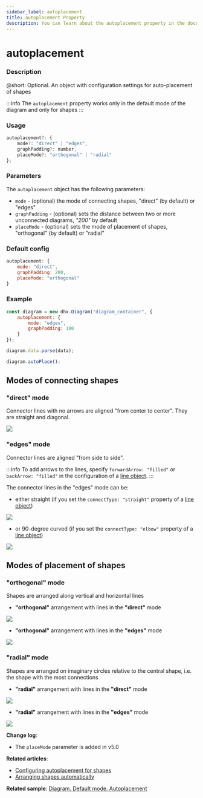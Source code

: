 ```yaml
---
sidebar_label: autoplacement 
title: autoplacement Property
description: You can learn about the autoplacement property in the documentation of the DHTMLX JavaScript Diagram library. Browse developer guides and API reference, try out code examples and live demos, and download a free 30-day evaluation version of DHTMLX Diagram.
---
```


# autoplacement

### Description

@short: Optional. An object with configuration settings for auto-placement of shapes

:::info
The `autoplacement` property works only in the default mode of the diagram and only for shapes
:::

### Usage

~~~jsx
autoplacement?: {
    mode?: "direct" | "edges",
    graphPadding?: number,
    placeMode?: "orthogonal" | "radial"
};
~~~

### Parameters

The `autoplacement` object has the following parameters:

- `mode` - (optional) the mode of connecting shapes, "direct" (by default) or "edges"
- `graphPadding` - (optional) sets the distance between two or more unconnected diagrams, *"200"* by default
- `placeMode` - (optional) sets the mode of placement of shapes, "orthogonal" (by default) or "radial"

### Default config

~~~jsx
autoplacement: {
    mode: "direct",
    graphPadding: 200,
    placeMode: "orthogonal"
}
~~~

### Example

~~~jsx
const diagram = new dhx.Diagram("diagram_container", {
    autoplacement: {
        mode: "edges",
        graphPadding: 100
    }
});

diagram.data.parse(data);

diagram.autoPlace();
~~~

## Modes of connecting shapes

### "direct" mode

Connector lines with no arrows are aligned "from center to center". They are straight and diagonal.

![](../../assets/direct_mode.png) 

### "edges" mode

Connector lines are aligned "from side to side". 

:::info 
To add arrows to the lines, specify `forwardArrow: "filled"` or `backArrow: "filled"` in the configuration of a [line object](../../../lines/configuration_properties/).
:::

The connector lines in the "edges" mode can be:

- either straight (if you set the `connectType: "straight"` property of a [line object](../../../lines/configuration_properties/))

![](../../assets/edges_straight_mode.png)

- or 90-degree curved (if you set the `connectType: "elbow"` property of a [line object](../../../lines/configuration_properties/))

![](../../assets/edges_mode.png)

## Modes of placement of shapes

### "orthogonal" mode

Shapes are arranged along vertical and horizontal lines

- **"orthogonal"** arrangement with lines in the **"direct"** mode

![](../../assets/direct_ortogonal.png)

- **"orthogonal"** arrangement with lines in the **"edges"** mode

![](../../assets/edges_ortogonal.png)

### "radial" mode

Shapes are arranged on imaginary circles relative to the central shape, i.e. the shape with the most connections

- **"radial"** arrangement with lines in the **"direct"** mode

![](../../assets/direct_radial.png)

- **"radial"** arrangement with lines in the **"edges"** mode

![](../../assets/edges_radial.png)

**Change log**:

- The `placeMode` parameter is added in v5.0

**Related articles**:

- [Configuring autoplacement for shapes](../../../guides/diagram/configuration/#configuring-autoplacement-for-shapes)
- [Arranging shapes automatically](../../../guides/manipulating_items/#arranging-shapes-automatically)

**Related sample**: [Diagram. Default mode. Autoplacement](https://snippet.dhtmlx.com/f3uekgjw)
